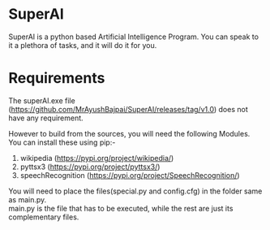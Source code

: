 # SuperAI
SuperAI is a python based Artificial Intelligence Program. You can speak to it a plethora of tasks, and it will do it for you.

# Requirements
The superAI.exe file (https://github.com/MrAyushBajpai/SuperAI/releases/tag/v1.0) does not have any requirement. 

However to build from the sources, you will need the following Modules. You can install these using pip:-
1. wikipedia (https://pypi.org/project/wikipedia/)
2. pyttsx3 (https://pypi.org/project/pyttsx3/)
4. speechRecognition (https://pypi.org/project/SpeechRecognition/)  

You will need to place the files(special.py and config.cfg) in the folder same as main.py.  
main.py is the file that has to be executed, while the rest are just its complementary files.  
  
